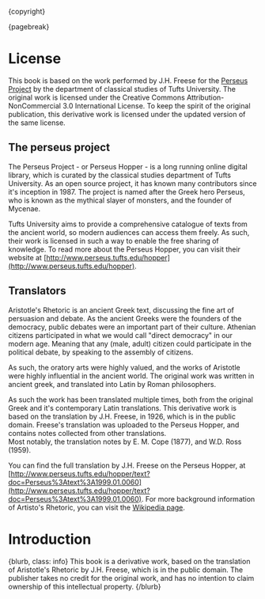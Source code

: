 {copyright}

{pagebreak}

# License

This book is based on the work performed by J.H. Freese for the [Perseus Project](http://www.perseus.tufts.edu/hopper) by the department of 
classical studies of Tufts University. The original work is licensed under the Creative Commons Attribution-NonCommercial 3.0 International License.
To keep the spirit of the original publication, this derivative work is licensed under the updated version of the same license.

## The perseus project

The Perseus Project - or Perseus Hopper - is a long running online digital library, which is curated by the classical studies department of Tufts University.
As an open source project, it has known many contributors since it's inception in 1987. The project is named after the Greek hero Perseus, who 
is known as the mythical slayer of monsters, and the founder of Mycenae. 

Tufts University aims to provide a comprehensive catalogue of texts from the ancient world, so modern audiences can access them freely.
As such, their work is licensed in such a way to enable the free sharing of knowledge.
To read more about the Perseus Hopper, you can visit their website at [http://www.perseus.tufts.edu/hopper](http://www.perseus.tufts.edu/hopper).

## Translators

Aristotle's Rhetoric is an ancient Greek text, discussing the fine art of persuasion and debate. 
As the ancient Greeks were the founders of the democracy, public debates were an important part of their culture. 
Athenian citizens participated in what we would call "direct democracy" in our modern age. Meaning that any (male, adult) citizen could 
participate in the political debate, by speaking to the assembly of citizens. 

As such, the oratory arts were highly valued, and the works of Aristotle were highly influential in the ancient world.
The original work was written in ancient greek, and translated into Latin by Roman philosophers.

As such the work has been translated multiple times, both from the original Greek and it's contemporary Latin translations.
This derivative work is based on the translation by J.H. Freese, in 1926, which is in the public domain.
Freese's translation was uploaded to the Perseus Hopper, and contains notes collected from other translations.  
Most notably, the translation notes by E. M. Cope (1877), and W.D. Ross (1959).

You can find the full translation by J.H. Freese on the Perseus Hopper, at [http://www.perseus.tufts.edu/hopper/text?doc=Perseus%3Atext%3A1999.01.0060](http://www.perseus.tufts.edu/hopper/text?doc=Perseus%3Atext%3A1999.01.0060).
For more background information of Artisto's Rhetoric, you can visit the [Wikipedia page](https://en.wikipedia.org/wiki/Rhetoric_(Aristotle)).

# Introduction

{blurb, class: info}
This book is a derivative work, based on the translation of Aristotle's Rhetoric by J.H. Freese, which is in the public domain.
The publisher takes no credit for the original work, and has no intention to claim ownership of this intellectual property.
{/blurb}

